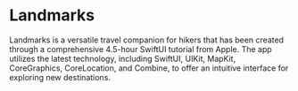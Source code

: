 # Landmarks
Landmarks is a versatile travel companion for hikers that has been created through a comprehensive 4.5-hour SwiftUI tutorial from Apple. The app utilizes the latest technology, including SwiftUI, UIKit, MapKit, CoreGraphics, CoreLocation, and Combine, to offer an intuitive interface for exploring new destinations.

